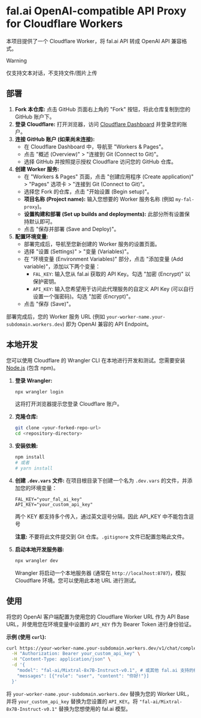 # fal.ai OpenAI-compatible API Proxy for Cloudflare Workers

本项目提供了一个 Cloudflare Worker，将 fal.ai API 转成 OpenAI API 兼容格式。

> [!WARNING] 
> 仅支持文本对话，不支持文件/图片上传

## 部署

1.  **Fork 本仓库:** 点击 GitHub 页面右上角的 "Fork" 按钮，将此仓库复制到您的 GitHub 账户下。
2.  **登录 Cloudflare:** 打开浏览器，访问 [Cloudflare Dashboard](https://dash.cloudflare.com/) 并登录您的账户。
3.  **连接 GitHub 账户 (如果尚未连接):**
    *   在 Cloudflare Dashboard 中，导航至 "Workers & Pages"。
    *   点击 "概述 (Overview)" > "连接到 Git (Connect to Git)"。
    *   选择 GitHub 并按照提示授权 Cloudflare 访问您的 GitHub 仓库。
4.  **创建 Worker 服务:**
    *   在 "Workers & Pages" 页面，点击 "创建应用程序 (Create application)" > "Pages" 选项卡 > "连接到 Git (Connect to Git)"。
    *   选择您 Fork 的仓库，点击 "开始设置 (Begin setup)"。
    *   **项目名称 (Project name):** 输入您想要的 Worker 服务名称 (例如 `my-fal-proxy`)。
    *   **设置构建和部署 (Set up builds and deployments):** 此部分所有设置保持默认即可。
    *   点击 "保存并部署 (Save and Deploy)"。
5.  **配置环境变量:**
    *   部署完成后，导航至您新创建的 Worker 服务的设置页面。
    *   选择 "设置 (Settings)" > "变量 (Variables)"。
    *   在 "环境变量 (Environment Variables)" 部分，点击 "添加变量 (Add variable)"，添加以下两个变量：
        *   `FAL_KEY`: 输入您从 fal.ai 获取的 API Key。勾选 "加密 (Encrypt)" 以保护密钥。
        *   `API_KEY`: 输入您希望用于访问此代理服务的自定义 API Key (可以自行设置一个强密码)。勾选 "加密 (Encrypt)"。
    *   点击 "保存 (Save)"。

部署完成后，您的 Worker 服务 URL (例如 `your-worker-name.your-subdomain.workers.dev`) 即为 OpenAI 兼容的 API Endpoint。

## 本地开发

您可以使用 Cloudflare 的 Wrangler CLI 在本地进行开发和测试。您需要安装 [Node.js](https://nodejs.org/) (包含 npm)。

1.  **登录 Wrangler:**
    ```bash
    npx wrangler login
    ```
    这将打开浏览器提示您登录 Cloudflare 账户。
2.  **克隆仓库:**
    ```bash
    git clone <your-forked-repo-url>
    cd <repository-directory>
    ```
3.  **安装依赖:**
    ```bash
    npm install
    # 或者
    # yarn install
    ```
4.  **创建 `.dev.vars` 文件:**
    在项目根目录下创建一个名为 `.dev.vars` 的文件，并添加您的环境变量：
    ```
    FAL_KEY="your_fal_ai_key"
    API_KEY="your_custom_api_key"
    ```
    两个 KEY 都支持多个传入，通过英文逗号分隔，因此 API_KEY 中不能包含逗号
    
    **注意:** 不要将此文件提交到 Git 仓库。`.gitignore` 文件已配置忽略此文件。
5.  **启动本地开发服务器:**
    ```bash
    npx wrangler dev
    ```
    Wrangler 将启动一个本地服务器 (通常在 `http://localhost:8787`)，模拟 Cloudflare 环境。您可以使用此本地 URL 进行测试。

## 使用

将您的 OpenAI 客户端配置为使用您的 Cloudflare Worker URL 作为 API Base URL，并使用您在环境变量中设置的 `API_KEY` 作为 Bearer Token 进行身份验证。

**示例 (使用 `curl`):**

```bash
curl https://your-worker-name.your-subdomain.workers.dev/v1/chat/completions \
  -H "Authorization: Bearer your_custom_api_key" \
  -H "Content-Type: application/json" \
  -d '{
    "model": "fal-ai/Mixtral-8x7B-Instruct-v0.1", # 或其他 fal.ai 支持的模型
    "messages": [{"role": "user", "content": "你好!"}]
  }'
```

将 `your-worker-name.your-subdomain.workers.dev` 替换为您的 Worker URL，并将 `your_custom_api_key` 替换为您设置的 `API_KEY`。将 `"fal-ai/Mixtral-8x7B-Instruct-v0.1"` 替换为您想使用的 fal.ai 模型。

